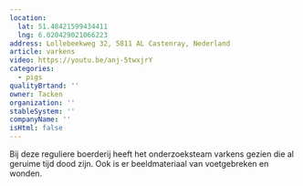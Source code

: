 ```yaml
---
location:
  lat: 51.48421599434411
  lng: 6.020429021066223
address: Lollebeekweg 32, 5811 AL Castenray, Nederland
article: varkens
video: https://youtu.be/anj-5twxjrY
categories:
  - pigs
qualityBrtand: ''
owner: Tacken
organization: ''
stableSystem: ''
companyName: ''
isHtml: false
---
```

Bij deze reguliere boerderij heeft het onderzoeksteam varkens gezien die al geruime tijd dood zijn. Ook is er beeldmateriaal van voetgebreken en wonden.
